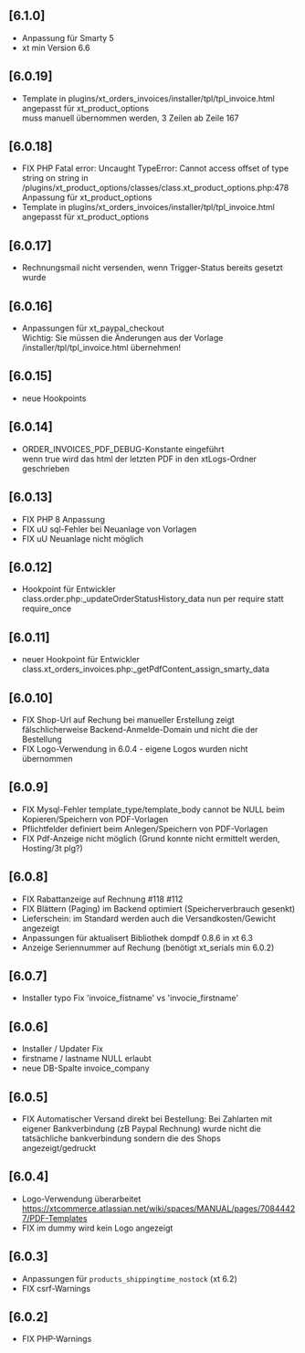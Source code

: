 ## [6.1.0]
- Anpassung für Smarty 5
- xt min Version 6.6

## [6.0.19]
- Template in plugins/xt_orders_invoices/installer/tpl/tpl_invoice.html angepasst für xt_product_options  
  muss manuell übernommen werden, 3 Zeilen ab Zeile 167

## [6.0.18]
- FIX PHP Fatal error:  Uncaught TypeError: Cannot access offset of type string on string in /plugins/xt_product_options/classes/class.xt_product_options.php:478  
  Anpassung für xt_product_options
- Template in plugins/xt_orders_invoices/installer/tpl/tpl_invoice.html angepasst für xt_product_options

## [6.0.17]
- Rechnungsmail nicht versenden, wenn Trigger-Status bereits gesetzt wurde 

## [6.0.16]
- Anpassungen für xt_paypal_checkout  
  Wichtig: Sie müssen die Änderungen aus der Vorlage /installer/tpl/tpl_invoice.html übernehmen!

## [6.0.15]
- neue Hookpoints

## [6.0.14]
- ORDER_INVOICES_PDF_DEBUG-Konstante eingeführt  
  wenn true wird das html der letzten PDF in den xtLogs-Ordner geschrieben

## [6.0.13]
- FIX PHP 8 Anpassung
- FIX uU sql-Fehler bei Neuanlage von Vorlagen
- FIX uU Neuanlage nicht möglich

## [6.0.12]
- Hookpoint für Entwickler class.order.php:_updateOrderStatusHistory_data nun per require statt require_once

## [6.0.11]
- neuer Hookpoint für Entwickler class.xt_orders_invoices.php:_getPdfContent_assign_smarty_data

## [6.0.10]
- FIX Shop-Url auf Rechung bei manueller Erstellung zeigt fälschlicherweise Backend-Anmelde-Domain und nicht die der Bestellung
- FIX Logo-Verwendung in 6.0.4 - eigene Logos wurden nicht übernommen

## [6.0.9]
- FIX Mysql-Fehler template_type/template_body cannot be NULL beim Kopieren/Speichern von PDF-Vorlagen
- Pflichtfelder definiert beim Anlegen/Speichern von PDF-Vorlagen
- FIX Pdf-Anzeige nicht möglich (Grund konnte nicht ermittelt werden, Hosting/3t plg?)

## [6.0.8]
- FIX Rabattanzeige auf Rechnung #118 #112
- FIX Blättern (Paging) im Backend optimiert (Speicherverbrauch gesenkt)
- Lieferschein: im Standard werden auch die Versandkosten/Gewicht angezeigt
- Anpassungen für aktualisert Bibliothek dompdf 0.8.6 in xt 6.3
- Anzeige Seriennummer auf Rechung (benötigt xt_serials min 6.0.2)
 
## [6.0.7]
- Installer typo Fix 'invoice_fistname' vs 'invocie_firstname'

## [6.0.6]
- Installer / Updater Fix
- firstname / lastname NULL erlaubt
- neue DB-Spalte invoice_company

## [6.0.5]
- FIX Automatischer Versand direkt bei Bestellung: Bei Zahlarten mit eigener Bankverbindung (zB Paypal Rechnung) wurde nicht die tatsächliche bankverbindung sondern die des Shops angezeigt/gedruckt

## [6.0.4]
- Logo-Verwendung überarbeitet https://xtcommerce.atlassian.net/wiki/spaces/MANUAL/pages/70844427/PDF-Templates
- FIX im dummy wird kein Logo angezeigt

## [6.0.3]
- Anpassungen für `products_shippingtime_nostock` (xt 6.2)
- FIX csrf-Warnings

## [6.0.2]
- FIX PHP-Warnings